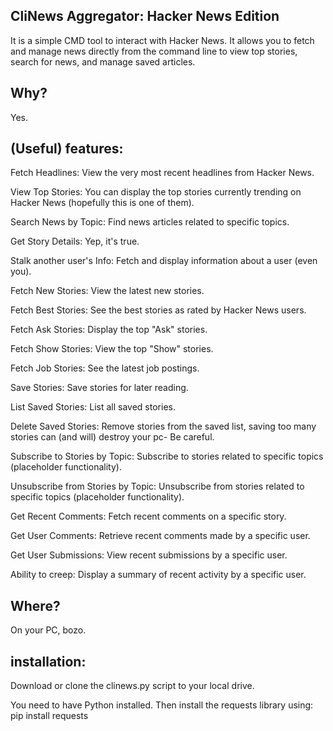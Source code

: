 ## CliNews Aggregator: Hacker News Edition
It is a simple CMD tool to interact with Hacker News. It allows you to fetch and manage news directly from the command line to view top stories, search for news, and manage saved articles.

## Why?
Yes.

## (Useful) features:
Fetch Headlines: View the very most recent headlines from Hacker News.

View Top Stories: You can display the top stories currently trending on Hacker News (hopefully this is one of them).

Search News by Topic: Find news articles related to specific topics.

Get Story Details: Yep, it's true.

Stalk another user's Info: Fetch and display information about a user (even you).

Fetch New Stories: View the latest new stories.

Fetch Best Stories: See the best stories as rated by Hacker News users.

Fetch Ask Stories: Display the top "Ask" stories.

Fetch Show Stories: View the top "Show" stories.

Fetch Job Stories: See the latest job postings.

Save Stories: Save stories for later reading.

List Saved Stories: List all saved stories.

Delete Saved Stories: Remove stories from the saved list, saving too many stories can (and will) destroy your pc- Be careful.

Subscribe to Stories by Topic: Subscribe to stories related to specific topics (placeholder functionality).

Unsubscribe from Stories by Topic: Unsubscribe from stories related to specific topics (placeholder functionality).

Get Recent Comments: Fetch recent comments on a specific story.

Get User Comments: Retrieve recent comments made by a specific user.

Get User Submissions: View recent submissions by a specific user.

Ability to creep: Display a summary of recent activity by a specific user.

## Where?
On your PC, bozo.

## installation:
Download or clone the clinews.py script to your local drive.

You need to have Python installed. Then install the requests library using: pip install requests
